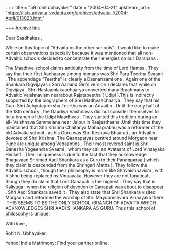 +++
title = "59 rohit ubhayaker"
date = "2004-04-21"
upstream_url = "https://lists.advaita-vedanta.org/archives/advaita-l/2004-April/013023.html"

+++
[Archive link](https://lists.advaita-vedanta.org/archives/advaita-l/2004-April/013023.html)

Dear  Saadhakas ,

While  on  this  topic  of  "Advaita vs  the  other  schools" ,  I  would  like  to  make  certain  observations  especially  because it  was  mentioned  that  all  non- Advaitic  schools  decided  to  concentrate  their  energies  on  our  Darshana .

   The  Maadhva  school  claims  antiquity  from  the  time  of  Lord  Hamsa .  They  say  that  their  first  Aachaarya  among humans  was  Shri  Para Teertha  Svaami . The  appendage  "Teertha"  is  clearly  a  Dasnanaami  one . Again  one  of  the  Shankara  Digvijayas ( Shri  Aanand Giri's  version )  declares  that  while  on  Digvijaya , Shri  Hastaamlakaachaarya  converted  many  Braahmans  to  Advaitic  Vaishnavism  nearabout  Rajatapeetha  ( Udipi ).This  is  indirectly  supported  by  the  biographers  of  Shri  Madhvaachaarya . They  say  that  his  Guru  Shri  Achyutapreksha  Teertha  was  an  Advaitin .
   Until  the early  half  of  the  18th  century , the  Gaudiya  Vaishnavas  did  not  consider  themselves  to  be  a  branch  of  the Udipi  Maadhvas . They  started  this  tradition  during  an  all- Vaishnava  Sammelana  near  Jaipur  in  Raajasthaana .Until  this time  they  maintained  that Shri  Krishna  Chaitanya  Mahaaprabhu  was  a  reformer  of  the  old  Advaita  school , as  his  Guru  was  Shri  Keshava  Bhaarati , an  Advaitin devotee  of  Shri  Krishna.
   The  Gaanapatyas  centred  around  Morgaon  near  Pune are  unique  among  Vedaantins . Their  most  revered  saint  is  Shri  Ganesha  Yogeendra  Svaami , whom  they  call  an  Avataara  of  Lord  Vinaayaka  Himself . Their  uniqueness  is  due  to  the  fact  that  they  acknowledge  Bhagavaan  Shrimad  Aadi  Shankara  as  a  Guru  in  their  Paramparaa  ( which  they  claim  is  descended  from  the  Shringeri  Matha ).  They  follow  the  Advaitic  school , though  their  philosophy  is  more  like  Shrivaishnavism , with  Vishnu  being  replaced  by  Vinaayaka .However  they  are  not  fanatical , though  they  do  claim  that  Lord  Ganapati  is  the  highest . They  say  that  in  Kaliyuga , when  the  religion  of  devotion  to  Ganapati  was  about  to  disappear , Shri  Aadi  Shankara  saved  it . They  also  state  that  Shri  Shankara  visited   Morgaon and  reformed  the  worship  of  Shri  Mayooreshvara Vinaayaka  there .THIS  SEEMS  TO  BE  THE  ONLY  SCHOOL
 /BRANCH 
 OF  ADVAITA  WHICH  ACKNOWLEDGES  SHRI  AADI  SHANKARA  AS  GURU. Thus  this  school  of  philosophy  is  unique.

With  love ,

Rohit  N. Ubhayaker.




Yahoo! India Matrimony: Find your partner online.

